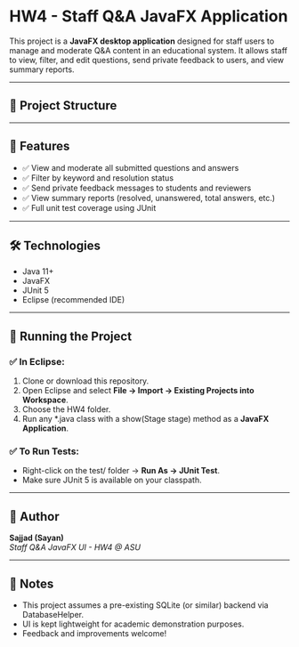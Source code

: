 # HW4 - Staff Q&A JavaFX Application

This project is a **JavaFX desktop application** designed for staff users to manage and moderate Q&A content in an educational system. It allows staff to view, filter, and edit questions, send private feedback to users, and view summary reports.

---

## 📁 Project Structure


---

## 🚀 Features

- ✅ View and moderate all submitted questions and answers
- ✅ Filter by keyword and resolution status
- ✅ Send private feedback messages to students and reviewers
- ✅ View summary reports (resolved, unanswered, total answers, etc.)
- ✅ Full unit test coverage using JUnit

---

## 🛠️ Technologies

- Java 11+
- JavaFX
- JUnit 5
- Eclipse (recommended IDE)

---

## 🧪 Running the Project

### ✅ In Eclipse:
1. Clone or download this repository.
2. Open Eclipse and select **File → Import → Existing Projects into Workspace**.
3. Choose the HW4 folder.
4. Run any *.java class with a show(Stage stage) method as a **JavaFX Application**.

### ✅ To Run Tests:
- Right-click on the test/ folder → **Run As → JUnit Test**.
- Make sure JUnit 5 is available on your classpath.

---

## 📄 Author

**Sajjad (Sayan)**  
*Staff Q&A JavaFX UI - HW4 @ ASU*

---

## 💬 Notes

- This project assumes a pre-existing SQLite (or similar) backend via DatabaseHelper.
- UI is kept lightweight for academic demonstration purposes.
- Feedback and improvements welcome!
